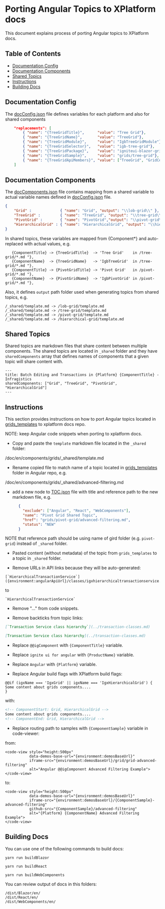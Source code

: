 # Porting Angular Topics to XPlatform docs

This document explains process of porting Angular topics to XPlatform docs.

## Table of Contents

- [Documentation Config](#Documentation-Config)
- [Documentation Components](#Documentation-Components)
- [Shared Topics](#Shared-Topics)
- [Instructions](#Instructions)
- [Building Docs](#Building-Docs)


## Documentation Config

The [docConfig.json](https://github.com/IgniteUI/igniteui-xplat-docs/blob/vnext/docConfig.json#L369) file defines variables for each platform and also for shared components

```json
    "replacements": [
        { "name": "{TreeGridTitle}",      "value": "Tree Grid"},
        { "name": "{TreeGridName}",       "value": "TreeGrid"},
        { "name": "{TreeGridModule}",     "value": "IgbTreeGridModule"},
        { "name": "{TreeGridSelector}",   "value": "igb-tree-grid"},
        { "name": "{TreeGridPackage}",    "value": "igniteui-blazor-grids"},
        { "name": "{TreeGridSample}",     "value": "grids/tree-grid"},
        { "name": "{TreeGridApiMembers}", "value": ["TreeGrid", "GridCell", "TreeGridRow", "Column"]},
    ]
```

## Documentation Components

The [docComponents.json](docComponents.json) file contains mapping from a shared variable to actual variable names defined in [docConfig.json](https://github.com/IgniteUI/igniteui-xplat-docs/blob/vnext/docConfig.json#L369) file.

```json
{
    "Grid" :             { "name": "Grid", "output": "\\lob-grid\\" },
    "TreeGrid" :         { "name": "TreeGrid", "output": "\\tree-grid\\" },
    "PivotGrid" :        { "name": "PivotGrid","output": "\\pivot-grid\\" },
    "HierarchicalGrid" : { "name": "HierarchicalGrid", "output": "\\hierarchical-grid\\" }
}
```

In shared topics, these variables are mapped from {Component*} and auto-replaced with actual values, e.g.

```
   {ComponentTitle} -> {TreeGridTitle}  -> 'Tree Grid'    in /tree-grid/*.md "},
   {ComponentName}  -> {TreeGridName}   -> 'IgbTreeGrid'  in /tree-grid/*.md "},
   {ComponentTitle} -> {PivotGridTitle} -> 'Pivot Grid'   in /pivot-grid/*.md "},
   {ComponentName}  -> {PivotGridName}  -> 'IgbPivotGrid' in /pivot-grid/*.md "},
```

Also, it defines `output` path folder used when generating topics from shared topics, e.g.

```
/_shared/template.md -> /lob-grid/template.md
/_shared/template.md -> /tree-grid/template.md
/_shared/template.md -> /pivot-grid/template.md
/_shared/template.md -> /hierarchical-grid/template.md
```

## Shared Topics

Shared topics are markdown files that share content between multiple components. The shared topics are located in `_shared` folder and they have `sharedComponents` array that defines names of components that a given topic will share content with.

```
---
title: Batch Editing and Transactions in {Platform} {ComponentTitle} - Infragistics
sharedComponents: ["Grid", "TreeGrid", "PivotGrid", "HierarchicalGrid"]
---
```


## Instructions

This section provides instructions on how to port Angular topics located in
[grids_templates](https://github.com/IgniteUI/igniteui-docfx/tree/master/en/components/grids_templates) to xplatform docs repo.

NOTE: keep Angular code snippets when porting to xplatform docs.


- Copy and paste the `template` markdown file located in the `_shared` folder:

/doc/en/components/grids/_shared/template.md

- Rename copied file to match name of a topic located in [grids_templates](https://github.com/IgniteUI/igniteui-docfx/tree/master/en/components/grids_templates) folder in Angular repo, e.g.


/doc/en/components/grids/_shared/advanced-filtering.md

- add a new node to [TOC.json](/docfx/en/components/toc.json) file with title and reference path to the new markdown file, e.g.

```json
      {
        "exclude": ["Angular", "React", "WebComponents"],
        "name": "Pivot Grid Shared Topic",
        "href": "grids/pivot-grid/advanced-filtering.md",
        "status": "NEW"
      }
```
NOTE that reference path should be using name of gird folder (e.g. `pivot-grid`) instead of `_shared` folder.


- Pasted content (without metadata) of the topic from `grids_templates` to a topic in `_shared` folder.

- Remove URLs in API links because they will be auto-generated:

```
[`HierarchicalTransactionService`]({environment:angularApiUrl}/classes/igxhierarchicaltransactionservice.html)
```

to

```
`HierarchicalTransactionService`
```

- Remove "..." from code snippets.

- Remove backticks from topic links:

```md
[`Transaction Service class hierarchy`](../transaction-classes.md)
```

```md
[Transaction Service class hierarchy](../transaction-classes.md)
```

- Replace `@@igComponent` with `{ComponentTitle}` variable.

- Replace `ignite ui for angular` with `{ProductName}` variable.

- Replace `Angular` with `{Platform}` variable.

- Replace Angular build flags with XPlatform build flags:

```
@@if (igxName === 'IgxGrid' || igxName === 'IgxHierarchicalGrid') {
Some content about grids components....
}
```

with:

```md
<!-- ComponentStart: Grid, HierarchicalGrid -->
Some content about grids components....
<!-- ComponentEnd: Grid, HierarchicalGrid -->
```

- Replace routing path to samples with `{ComponentSample}` variable in code-viewer:

from:

```
<code-view style="height:500px"
           data-demos-base-url="{environment:demosBaseUrl}"
           iframe-src="{environment:demosBaseUrl}/grid/grid-advanced-filtering"
           alt="Angular @@igComponent Advanced Filtering Example">
</code-view>
```

to:

```
<code-view style="height:500px"
           data-demos-base-url="{environment:demosBaseUrl}"
           iframe-src="{environment:demosBaseUrl}/{ComponentSample}-advanced-filtering"
           github-src="{ComponentSample}/advanced-filtering"
           alt="{Platform} {ComponentName} Advanced Filtering Example">
</code-view>
```

## Building Docs

You can use one of the following commands to build docs:

```
yarn run buildBlazor
```

```
yarn run buildReact
```

```
yarn run buildWebComponents
```

You can review output of docs in this folders:

```
/dist/Blazor/en/
/dist/React/en/
/dist/WebComponents/en/
```